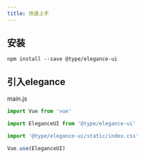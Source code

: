 ```yaml
---
title: 快速上手
---
```


## 安装
```shell
npm install --save @type/elegance-ui
```

## 引入elegance
main.js
```javascript
import Vue from 'vue'

import EleganceUI from '@type/elegance-ui'

import '@type/elegance-ui/static/index.css'

Vue.use(EleganceUI)
```
